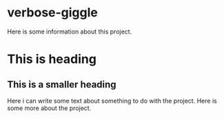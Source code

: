 # verbose-giggle
Here is some information about this project.
# This is heading
## This is a smaller heading
Here i can write some text about something to do with the project.
Here is some more about the project.
